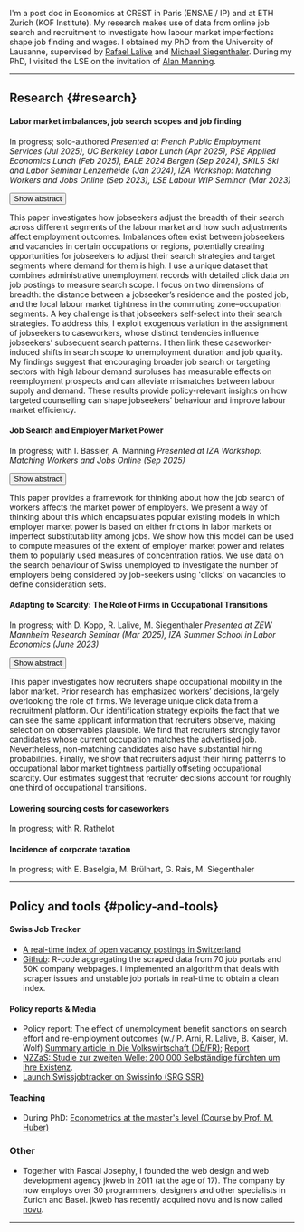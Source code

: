 I'm a post doc in Economics at CREST in Paris (ENSAE / IP) and at ETH Zurich (KOF Institute).
My research makes use of data from online job search and recruitment to investigate how labour market imperfections shape job finding and wages.
I obtained my PhD from the University of Lausanne,  supervised by [Rafael Lalive](https://sites.google.com/site/rafaellalive/) and [Michael Siegenthaler](https://sites.google.com/site/siegenthalermichael/home). During my PhD, I visited the LSE on the invitation of [Alan Manning](https://en.wikipedia.org/wiki/Alan_Manning).

***

## Research {#research} 


####  Labor market imbalances, job search scopes and job finding
In progress; solo-authored
*Presented at French Public Employment Services (Jul 2025), UC Berkeley Labor Lunch (Apr 2025), PSE Applied Economics Lunch (Feb 2025), EALE 2024 Bergen (Sep 2024), SKILS Ski and Labor Seminar Lenzerheide (Jan 2024), IZA Workshop: Matching Workers and Jobs Online (Sep 2023), LSE Labour WIP Seminar (Mar 2023)*

<button class="show-button" onclick="toggleAbstract('abstract_click_search_scopes')">Show abstract</button>
<div id="abstract_click_search_scopes" class="abstract">
 This paper investigates how jobseekers adjust the breadth of their search across different segments of the labour market and how such adjustments affect employment outcomes. Imbalances often exist between jobseekers and vacancies in certain occupations or regions, potentially creating opportunities for jobseekers to adjust their search strategies and target segments where demand for them is high.
 I use a unique dataset that combines administrative unemployment records with detailed click data on job postings to measure search scope. I focus on two dimensions of breadth: the distance between a jobseeker’s residence and the posted job, and the local labour market tightness in the commuting zone–occupation segments. A key challenge is that jobseekers self-select into their search strategies. To address this, I exploit exogenous variation in the assignment of jobseekers to caseworkers, whose distinct tendencies influence jobseekers’ subsequent search patterns. I then link these caseworker-induced shifts in search scope to unemployment duration and job quality. My findings suggest that encouraging broader job search or targeting sectors with high labour demand surpluses has measurable effects on reemployment prospects and can alleviate mismatches between labour supply and demand. These results provide policy-relevant insights on how targeted counselling can shape jobseekers’ behaviour and improve labour market efficiency.
 </div>


#### Job Search and Employer Market Power
In progress; with I. Bassier, A. Manning
*Presented at IZA Workshop: Matching Workers and Jobs Online (Sep 2025)*

<button class="show-button" onclick="toggleAbstract('abstract_click_monopsony')">Show abstract</button>
<div id="abstract_click_monopsony" class="abstract">
This paper provides a framework for thinking about how the job search of workers affects the market power of employers. We present a way of thinking about this which encapsulates popular existing models in which employer market power is based on either frictions in labor markets or imperfect substitutability among jobs. We show how this model can be used to compute measures of the extent of employer market power and relates them to popularly used measures of concentration ratios. We use data on the search behaviour of Swiss unemployed to investigate the number of employers being considered by job-seekers using 'clicks' on vacancies to define consideration sets. 
</div>

#### Adapting to Scarcity: The Role of Firms in Occupational Transitions
In progress; with D. Kopp, R. Lalive, M. Siegenthaler
*Presented at ZEW Mannheim Research Seminar (Mar 2025), IZA Summer School in Labor Economics (June 2023)*

<button class="show-button" onclick="toggleAbstract('abstract_click_occ_mob')">Show abstract</button>
<div id="abstract_click_occ_mob" class="abstract">
This paper investigates how recruiters shape occupational mobility in the labor market. Prior research has emphasized workers’ decisions, largely overlooking the role of firms. We leverage unique click data from a recruitment platform. Our identification strategy exploits the fact that we can see the same applicant information that recruiters observe, making selection on observables plausible. We find that recruiters strongly favor candidates whose current occupation matches the advertised job. Nevertheless, non-matching candidates also have substantial hiring probabilities. Finally, we show that recruiters adjust their hiring patterns to occupational labor market tightness partially offseting occupational scarcity. Our estimates suggest that recruiter decisions account for roughly one third of occupational transitions. 
</div>


#### Lowering sourcing costs for caseworkers
In progress; with R. Rathelot

#### Incidence of corporate taxation 
In progress; with E. Baselgia, M. Brülhart, G. Rais, M. Siegenthaler


***

## Policy and tools {#policy-and-tools}

#### Swiss Job Tracker

- [A real-time index of open vacancy postings in Switzerland](http://swissjobtracker.ch/)
- [Github](https://github.com/swissjobtracker/chjobtracker): R-code aggregating the scraped data from 70 job portals and 50K company webpages. I implemented an algorithm that deals with scraper issues and unstable job portals in real-time to obtain a clean index.

#### Policy reports & Media


- Policy report: The effect of unemployment benefit sanctions on search effort and re-employment outcomes (w./ P. Arni,  R. Lalive, B. Kaiser, M. Wolf) [Summary article in Die Volkswirtschaft (DE/FR)](https://dievolkswirtschaft.ch/de/2025/06/was-bewirken-sanktionen-in-der-arbeitslosenversicherung/); [Report](https://www.seco.admin.ch/seco/en/home/Publikationen_Dienstleistungen/Publikationen_und_Formulare/Arbeit/Arbeitsmarkt/Informationen_Arbeitsmarktforschung/wirkung_unterschiedlicher_sanktionen_arbeitslosenversicherung.html)
- [NZZaS: Studie zur zweiten Welle: 200 000 Selbständige fürchten um ihre Existenz](https://nzzas.nzz.ch/wirtschaft/zweite-welle-viele-selbstaendige-fuerchten-um-ihre-existenz-ld.1589295). 
- [Launch Swissjobtracker on Swissinfo (SRG SSR)](https://www.swissinfo.ch/fre/toute-l-actu-en-bref/repli-du-nombre-d-offres-d-emplois-en-d%C3%A9cembre--%C3%A9tude-/48136458)

#### Teaching

- During PhD: [Econometrics at the master's level (Course by Prof. M. Huber)](https://hecnet.unil.ch/hec/syllabus/descriptif/2551?dyn_lang=en)

### Other

- Together with Pascal Josephy, I founded the web design and web development agency jkweb in 2011 (at the age of 17). The company by now employs over 30 programmers, designers and other specialists in Zurich and Basel. jkweb has recently acquired novu and is now called [novu](https://novu.ch/). 

***

<script>
    // JavaScript function to toggle visibility
    function toggleAbstract(id) {
        const abstract = document.getElementById(id);
        if (abstract.style.display === "none" || abstract.style.display === "") {
            abstract.style.display = "block";
             gtag('event', id);
        } else {
            abstract.style.display = "none";
        }
    }
</script>
